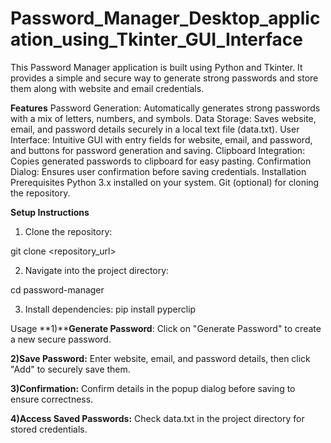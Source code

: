 # Password_Manager_Desktop_application_using_Tkinter_GUI_Interface



This Password Manager application is built using Python and Tkinter. It provides a simple and secure way to generate strong passwords and store them along with website and email credentials.

**Features**
Password Generation: Automatically generates strong passwords with a mix of letters, numbers, and symbols.
Data Storage: Saves website, email, and password details securely in a local text file (data.txt).
User Interface: Intuitive GUI with entry fields for website, email, and password, and buttons for password generation and saving.
Clipboard Integration: Copies generated passwords to clipboard for easy pasting.
Confirmation Dialog: Ensures user confirmation before saving credentials.
Installation
Prerequisites
Python 3.x installed on your system.
Git (optional) for cloning the repository.

**Setup Instructions**

1) Clone the repository:

git clone <repository_url>

2) Navigate into the project directory:

cd password-manager

3) Install dependencies:
   pip install pyperclip


Usage
**1)****Generate Password**: Click on "Generate Password" to create a new secure password.

**2)Save Password:** Enter website, email, and password details, then click "Add" to securely save them.

**3)Confirmation:** Confirm details in the popup dialog before saving to ensure correctness.


**4)Access Saved Passwords:** Check data.txt in the project directory for stored credentials.
